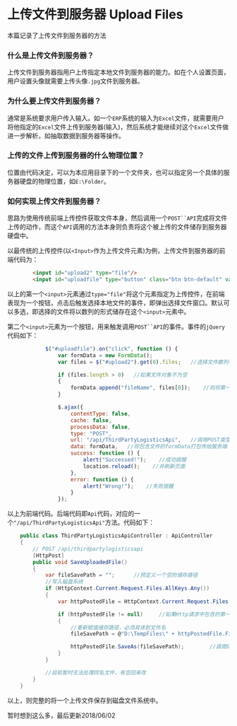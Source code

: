# 上传文件到服务器 Upload Files
本篇记录了上传文件到服务器的方法

### 什么是上传文件到服务器？
上传文件到服务器指用户上传指定本地文件到服务器的能力。如在个人设置页面，用户设置头像就需要上传头像`.jpg`文件到服务器。

### 为什么要上传文件到服务器？
通常是系统要求用户传入输入。如一个`ERP`系统的输入为`Excel`文件，就需要用户将他指定的`Excel`文件上传到服务器(输入)，然后系统才能继续对这个`Excel`文件做进一步解析，如抽取数据到服务器等操作。

### 上传的文件上传到服务器的什么物理位置？
位置由代码决定，可以为本应用目录下的一个文件夹，也可以指定另一个具体的服务器硬盘的物理位置，如`E:\Folder`。

### 如何实现上传文件到服务器？
思路为使用传统前端上传控件获取文件本身，然后调用一个`POST``API`完成将文件上传的动作，而这个`API`调用的方法本身则负责将这个被上传的文件储存到服务器硬盘中。

以最传统的上传控件(以`<Input>`作为上传文件元素)为例，上传文件到服务器的前端代码为：
```html
        <input id="upload2" type="file"/>
        <input id="uploadfile" type="button" class="btn btn-default" value="上传文件" />
```

以上的第一个`<input>`元素通过`type="file"`将这个元素指定为上传控件，在前端表现为一个按钮，点击后触发选择本地文件的事件，即弹出选择文件窗口。默认可以多选，即选择的文件将以数列的形式储存在这个`<input>`元素中。

第二个`<input>`元素为一个按钮，用来触发调用`POST``API`的事件。事件的`jQuery`代码如下：
```javascript
            $("#uploadfile").on("click", function () {
                var formData = new FormData();
                var files = $("#upload2").get(0).files;   //选择文件数列中的第一个文件对象

                if (files.length > 0)   //如果文件对象不为空
                {
                    formData.append("fileName", files[0]);    //则将第一个文件以它自己的名字添加到formData中
                }

                $.ajax({
                    contentType: false,
                    cache: false,
                    processData: false,
                    type: "POST",
                    url: "/api/ThirdPartyLogisticsApi",   //调用POST类型的Api
                    data: formData,   //将包含文件的formData打包传给服务端
                    success: function () {
                        alert("Successed!");    //成功提醒
                        location.reload();    //并刷新页面
                    },
                    error: function () {
                        alert("Wrong!");    //失败提醒
                    }
                });
```

以上为前端代码。后端代码即`Api`代码，对应的一个`"/api/ThirdPartyLogisticsApi"`方法。代码如下：
```c#
    public class ThirdPartyLogisticsApiController : ApiController
    {
        // POST /api/thirdpartylogisticsapi
        [HttpPost]
        public void SaveUploadedFile()
        {
            var fileSavePath = "";      //预定义一个空的储存路径
            //写入磁盘系统
            if (HttpContext.Current.Request.Files.AllKeys.Any())        //如果传入的Http请求中有文件内容
            {
                var httpPostedFile = HttpContext.Current.Request.Files[0];      //定义Http请求中包含的第一个文件

                if (httpPostedFile != null)     //如果Http请求中包含的第一个文件不为空
                {
                    //重新赋值储存路径，必须具体到文件名
                    fileSavePath = @"D:\TempFiles\" + httpPostedFile.FileName;

                    httpPostedFile.SaveAs(fileSavePath);        //调用SaveAs()方法保存
                }
            }

            //目前暂时无法处理同名文件，有空回来改
        }
    }
```

以上，则完整的将一个上传文件保存到磁盘文件系统中。

暂时想到这么多，最后更新2018/06/02
